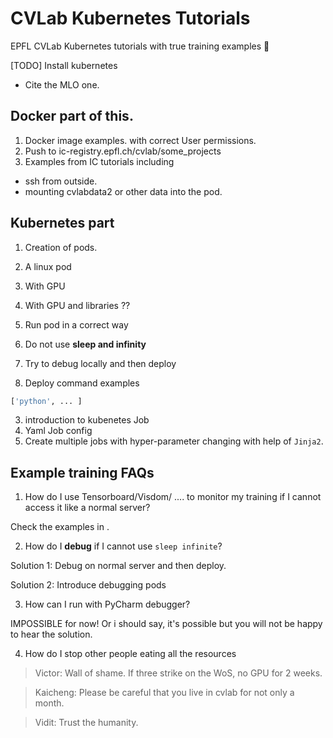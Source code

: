 # CVLab Kubernetes Tutorials
EPFL CVLab Kubernetes tutorials with true training examples 🤩

[TODO]
Install kubernetes
* Cite the MLO one.


## Docker part of this.
1. Docker image examples. with correct User permissions.
2. Push to ic-registry.epfl.ch/cvlab/some_projects
3. Examples from IC tutorials including
- ssh from outside.
- mounting cvlabdata2 or other data into the pod.


## Kubernetes part

1. Creation of pods.
  1. A linux pod
  2. With GPU
  3. With GPU and libraries ??

2. Run pod in a correct way
  1. Do not use **sleep and infinity**
  2. Try to debug locally and then deploy
  3. Deploy command examples
  ```bash
  ['python', ... ]
  ```

3. introduction to kubenetes Job
  1. Yaml Job config
  2. Create multiple jobs with hyper-parameter changing with help of `Jinja2`.
  

## Example training FAQs

1. How do I use Tensorboard/Visdom/ .... to monitor my training if I cannot access it like a normal server?

Check the examples in <WILL ADD LATER>.

2. How do I **debug** if I cannot use `sleep infinite`?

Solution 1: Debug on normal server and then deploy. 

Solution 2: Introduce debugging pods


3. How can I run with PyCharm debugger? 

IMPOSSIBLE for now! Or i should say, it's possible but you will not be happy to hear the solution.

4. How do I stop other people eating all the resources

> Victor: Wall of shame. If three strike on the WoS, no GPU for 2 weeks.

> Kaicheng: Please be careful that you live in cvlab for not only a month.

> Vidit: Trust the humanity.





